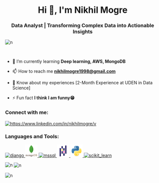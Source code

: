 <h1 align="center">Hi 👋, I'm Nikhil Mogre</h1>
<h3 align="center">Data Analyst | Transforming Complex Data into Actionable Insights</h3>


<p align="left"> <img src="https://komarev.com/ghpvc/?username=n&label=Profile%20views&color=0e75b6&style=flat" alt="n" /> </p>

<p align="left"> <a href="https://twitter.com/" target="blank"><img src="https://img.shields.io/twitter/follow/?logo=twitter&style=for-the-badge" alt="" /></a> </p>

- 🌱 I’m currently learning **Deep learning, AWS, MongoDB**

- 📫 How to reach me **nikhilmogre1998@gmail.com**

- 📄 Know about my experiences [2-Month Experience at UDEN in Data Science]

- ⚡ Fun fact **I think I am funny😁**

<h3 align="left">Connect with me:</h3>
<p align="left">
<a href="https://linkedin.com/in/https://www.linkedin.com/in/nikhilmogre/v" target="blank"><img align="center" src="https://raw.githubusercontent.com/rahuldkjain/github-profile-readme-generator/master/src/images/icons/Social/linked-in-alt.svg" alt="https://www.linkedin.com/in/nikhilmogre/v" height="30" width="40" /></a>
</p>

<h3 align="left">Languages and Tools:</h3>
<p align="left"> <a href="https://www.djangoproject.com/" target="_blank" rel="noreferrer"> <img src="https://cdn.worldvectorlogo.com/logos/django.svg" alt="django" width="40" height="40"/> </a> <a href="https://www.mongodb.com/" target="_blank" rel="noreferrer"> <img src="https://raw.githubusercontent.com/devicons/devicon/master/icons/mongodb/mongodb-original-wordmark.svg" alt="mongodb" width="40" height="40"/> </a> <a href="https://www.microsoft.com/en-us/sql-server" target="_blank" rel="noreferrer"> <img src="https://www.svgrepo.com/show/303229/microsoft-sql-server-logo.svg" alt="mssql" width="40" height="40"/> </a> <a href="https://pandas.pydata.org/" target="_blank" rel="noreferrer"> <img src="https://raw.githubusercontent.com/devicons/devicon/2ae2a900d2f041da66e950e4d48052658d850630/icons/pandas/pandas-original.svg" alt="pandas" width="40" height="40"/> </a> <a href="https://www.python.org" target="_blank" rel="noreferrer"> <img src="https://raw.githubusercontent.com/devicons/devicon/master/icons/python/python-original.svg" alt="python" width="40" height="40"/> </a> <a href="https://scikit-learn.org/" target="_blank" rel="noreferrer"> <img src="https://upload.wikimedia.org/wikipedia/commons/0/05/Scikit_learn_logo_small.svg" alt="scikit_learn" width="40" height="40"/> </a> </p>

<p><img align="left" src="https://github-readme-stats.vercel.app/api/top-langs?username=n&show_icons=true&locale=en&layout=compact" alt="n" /></p>

<p>&nbsp;<img align="center" src="https://github-readme-stats.vercel.app/api?username=n&show_icons=true&locale=en" alt="n" /></p>

<p><img align="center" src="https://github-readme-streak-stats.herokuapp.com/?user=n&" alt="n" /></p>
